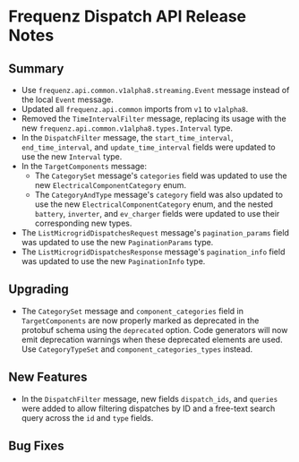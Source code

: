 # Frequenz Dispatch API Release Notes

## Summary

- Use `frequenz.api.common.v1alpha8.streaming.Event` message instead of the local `Event` message.
- Updated all `frequenz.api.common` imports from `v1` to `v1alpha8`.
- Removed the `TimeIntervalFilter` message, replacing its usage with the new `frequenz.api.common.v1alpha8.types.Interval` type.
- In the `DispatchFilter` message, the `start_time_interval`, `end_time_interval`, and `update_time_interval` fields were updated to use the new `Interval` type.
- In the `TargetComponents` message:
    - The `CategorySet` message's `categories` field was updated to use the new `ElectricalComponentCategory` enum.
    - The `CategoryAndType` message's `category` field was also updated to use the new `ElectricalComponentCategory` enum, and the nested `battery`, `inverter`, and `ev_charger` fields were updated to use their corresponding new types.
- The `ListMicrogridDispatchesRequest` message's `pagination_params` field was updated to use the new `PaginationParams` type.
- The `ListMicrogridDispatchesResponse` message's `pagination_info` field was updated to use the new `PaginationInfo` type.


## Upgrading

- The `CategorySet` message and `component_categories` field in `TargetComponents` are now properly marked as deprecated in the protobuf schema using the `deprecated` option. Code generators will now emit deprecation warnings when these deprecated elements are used. Use `CategoryTypeSet` and `component_categories_types` instead.

<!-- Here goes notes on how to upgrade from previous versions, including deprecations and what they should be replaced with -->

## New Features

- In the `DispatchFilter` message, new fields `dispatch_ids`, and `queries` were added to allow filtering dispatches by ID and a free-text search query across the `id` and `type` fields.

<!-- Here goes the main new features and examples or instructions on how to use them -->

## Bug Fixes

<!-- Here goes notable bug fixes that are worth a special mention or explanation -->

